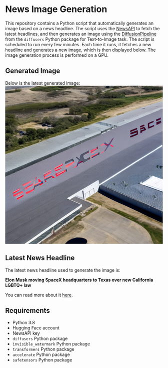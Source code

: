 # News Image Generation
This repository contains a Python script that automatically generates an image based on a news headline. The script uses the [NewsAPI](https://newsapi.org/) to fetch the latest headlines, and then generates an image using the [DiffusionPipeline](https://github.com/huggingface/diffusers) from the `diffusers` Python package for Text-to-Image task.
The script is scheduled to run every few minutes. Each time it runs, it fetches a new headline and generates a new image, which is then displayed below. The image generation process is performed on a GPU.

## Generated Image
Below is the latest generated image:
![Generated Image](image.png)

## Latest News Headline
The latest news headline used to generate the image is:

**Elon Musk moving SpaceX headquarters to Texas over new California LGBTQ+ law**

You can read more about it [here](https://news.google.com/rss/articles/CBMiVmh0dHBzOi8vd3d3LnNwYWNlLmNvbS9zcGFjZXgtZWxvbi1tdXNrLWNhbGlmb3JuaWEtdGV4YXMtaGVhZHF1YXJ0ZXJzLWxnYnRxLWxlZ2lzbGF0aW9u0gEA?oc=5).

## Requirements
- Python 3.8
- Hugging Face account
- NewsAPI key
- `diffusers` Python package
- `invisible_watermark` Python package
- `transformers` Python package
- `accelerate` Python package
- `safetensors` Python package
